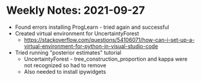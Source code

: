 # Weekly Notes: 2021-09-27

- Found errors installing ProgLearn - tried again and successful
- Created virtual environment for UncertaintyForest
  - https://stackoverflow.com/questions/54106071/how-can-i-set-up-a-virtual-environment-for-python-in-visual-studio-code
- Tried running "posterior estimates" tutorial
  - UncertaintyForest - tree_construction_proportion and kappa were not recognized so had to remove
  - Also needed to install ipywidgets
